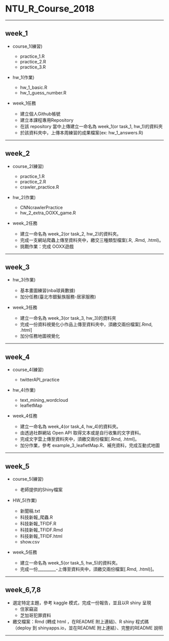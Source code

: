 # NTU_R_Course_2018
***
## week_1

* course_1(練習)
  - practice_1.R
  - practice_2.R
  - practice_3.R

* hw_1(作業)
  - hw_1_basic.R
  - hw_1_guess_number.R
  
* week_1任務
  - 建立個人Github帳號
  - 建立本課程專用Repository
  - 在該 repository 當中上傳建立一命名為 week_1(or task_1, hw_1)的資料夾
  - 於該資料夾中，上傳本周練習的成果檔案(ex: hw_1_answers.R)
  
***
## week_2

* course_2(練習)
  - practice_1.R
  - practice_2.R
  - crawler_practice.R
  
* hw_2(作業)
  - CNNcrawlerPractice
  - hw_2_extra_OOXX_game.R
  
* week_2任務
  - 建立一命名為 week_2(or task_2, hw_2)的資料夾。
  - 完成一支網站爬蟲上傳至資料夾中，繳交三種類型檔案(.R, .Rmd, .html)。
  - 挑戰作業：完成 OOXX遊戲

***
## week_3

* hw_3(作業)
    - 基本畫圖練習(nba球員數據) 
    - 加分任務(臺北市銀髮族服務-居家服務)

* week_3任務
    - 建立一命名為 week_3(or task_3, hw_3)的資料夾
    - 完成一份資料視覺化小作品上傳至資料夾中，須繳交兩份檔案[.Rmd, .html]
    - 加分任務地圖視覺化

***
## week_4

* course_4(練習)
  - twitterAPI_practice
  
* hw_4(作業)
  - text_mining_wordcloud 
  - leafletMap 
  
* week_4任務
  - 建立一命名為 week_4(or task_4, hw_4)的資料夾。
  - 由透過社群網站 Open API 取得文本或是自行收集的文字資料。
  - 完成文字雲上傳至資料夾中，須繳交兩份檔案[.Rmd, .html]。
  - 加分作業，參考 example_3_leafletMap.R、補充資料，完成互動式地圖

***
## week_5

* course_5(練習)
    - 老師提供的Shiny檔案

* HW_5(作業)
    - 新聞稿.txt
    - 科技新報_爬蟲.R
    - 科技新報_TFIDF.R
    - 科技新報_TFIDF.Rmd
    - 科技新報_TFIDF.html 
    - show.csv

* week_5任務
  - 建立一命名為 week_5(or task_5, hw_5)的資料夾。
  - 完成一份_________-上傳至資料夾中，須繳交兩份檔案[.Rmd, .html)]。
  
***
## week_6,7,8
*  選定特定主題，參考 kaggle 模式，完成一份報告，並且以R shiny 呈現
   - 住家竊盜
   - 芝加哥犯罪資料
*  繳交檔案：Rmd (轉成 html ，在README 附上連結)、R shiny 程式碼（deploy 到 shinyapps.io，並在README 附上連結）、完整的README 說明

***

